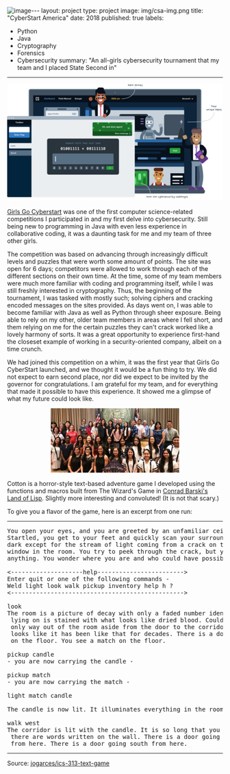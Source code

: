 ![image](https://github.com/ehsuGit/ehsuGit.github.io/assets/156912540/eeca807c-48b1-485c-95b0-3dc737bf0516)---
layout: project
type: project
image: img/csa-img.png
title: "CyberStart America"
date: 2018
published: true
labels:
  - Python
  - Java
  - Cryptography
  - Forensics
  - Cybersecurity
summary: "An all-girls cybersecurity tournament that my team and I placed State Second in"
---

<img class="img-fluid" src="../img/csa-header.png">

[Girls Go Cyberstart](https://medium.com/girls-go-cyberstart) was one of the first computer science-related competitions I participated in and my first delve into cybersecurity. Still being new to programming in Java with even less experience in collaborative coding, it was a daunting task for me and my team of three other girls.

The competition was based on advancing through increasingly difficult levels and puzzles that were worth some amount of points. The site was open for 6 days; competitors were allowed to work through each of the different sections on their own time. At the time, some of my team members were much more familiar with coding and programming itself, while I was still freshly interested in cryptography. Thus, the beginning of the tournament, I was tasked with mostly such; solving ciphers and cracking encoded messages on the sites provided. As days went on, I was able to become familiar with Java as well as Python through sheer exposure.  Being able to rely on my other, older team members in areas where I fell short, and them relying on me for the certain puzzles they can't crack worked like a lovely harmony of sorts. It was a great opportunity to experience first-hand the closeset example of working in a security-oriented company, albeit on a time crunch.

We had joined this competition on a whim, it was the first year that Girls Go CyberStart launched, and we thought it would be a fun thing to try. We did not expect to earn second place, nor did we expect to be invited by the governor for congratulations. I am grateful for my team, and for everything that made it possible to have this experience. It showed me a glimpse of what my future could look like.

<p align="center"><img src="../img/cybercongrat.jpg" /></p>








Cotton is a horror-style text-based adventure game I developed using the functions and macros built from The Wizard's Game in [Conrad Barski's Land of Lisp](http://landoflisp.com/). Slightly more interesting and convoluted! (It is not that scary.)

To give you a flavor of the game, here is an excerpt from one run:

<hr>

<pre>
You open your eyes, and you are greeted by an unfamiliar ceiling.
Startled, you get to your feet and quickly scan your surroundings. It's
dark except for the stream of light coming from a crack on the only boarded
window in the room. You try to peek through the crack, but you cannot see
anything. You wonder where you are and who could have possibly brought you here.

<--------------------help------------------------>
Enter quit or one of the following commands -
Weld light look walk pickup inventory help h ?
<------------------------------------------------>

look
The room is a picture of decay with only a faded number identifying it as room-4. The bed you were
 lying on is stained with what looks like dried blood. Could it be your blood? No - it is not. The
 only way out of the room aside from the door to the corridor is a window that is boarded shut. It
 looks like it has been like that for decades. There is a door going west from here. You see a candle
 on the floor. You see a match on the floor.

pickup candle
- you are now carrying the candle -

pickup match
- you are now carrying the match -

light match candle

The candle is now lit. It illuminates everything in the room.

walk west
The corridor is lit with the candle. It is so long that you cannot see to the end. You notice that
 there are words written on the wall. There is a door going east from here. There is a way going north
 from here. There is a door going south from here.
</pre>

<hr>

Source: <a href="https://github.com/jogarces/ics-313-text-game"><i class="large github icon "></i>jogarces/ics-313-text-game</a>
